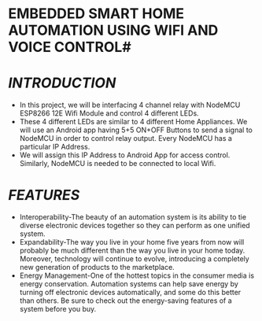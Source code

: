 # EMBEDDED SMART HOME AUTOMATION USING WIFI AND VOICE CONTROL#
# *INTRODUCTION*
* In this project, we will be interfacing 4 channel relay with NodeMCU ESP8266 12E Wifi Module and control 4 different LEDs. 
* These 4 different LEDs are similar to 4 different Home Appliances. We will use an Android app having 5+5 ON+OFF Buttons to send a signal to NodeMCU in order to control relay output. Every NodeMCU has a particular IP Address. 
* We will assign this IP Address to Android App for access control. Similarly, NodeMCU is needed to be connected to local Wifi.

# *FEATURES*
* Interoperability-The beauty of an automation system is its ability to tie diverse electronic devices together so they can perform as one unified system. 
* Expandability-The way you live in your home five years from now will probably be much different than the way you live in your home today. Moreover, technology will continue to evolve, introducing a completely new generation of products to the marketplace.
* Energy Management-One of the hottest topics in the consumer media is energy conservation. Automation systems can help save energy by turning off electronic devices automatically, and some do this better than others. Be sure to check out the energy-saving features of a system before you buy.
